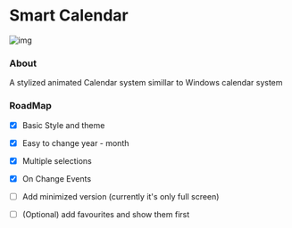 # Smart Calendar
![img](https://i.imgur.com/MpS2r8C.gif)

### About
A stylized animated Calendar system simillar to Windows calendar system 

### RoadMap

- [x] Basic Style and theme
- [x] Easy to change year - month
- [x] Multiple selections
- [x] On Change Events  
- [ ] Add minimized version (currently it's only full screen)
- [ ] (Optional) add favourites and show them first

